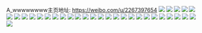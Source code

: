 A_wwwwwwww主页地址: https://weibo.com/u/2267397654 
![](https://wx4.sinaimg.cn/mw2000/8725be16gy1h8rogvfotmj20ld0lljxt.jpg) 
![](https://wx4.sinaimg.cn/mw2000/8725be16gy1h8rogti339j20ju0kr41i.jpg) 
![](https://wx4.sinaimg.cn/mw2000/8725be16gy1h8rogzul5qj20tb0taai4.jpg) 
![](https://wx4.sinaimg.cn/mw2000/8725be16gy1h8roh3f086j20wi1yc4qq.jpg) 
![](https://wx4.sinaimg.cn/mw2000/8725be16gy1h8of8989pdj22rc2rce83.jpg) 
![](https://wx4.sinaimg.cn/mw2000/8725be16gy1h8of860fvcj21fi36chdt.jpg) 
![](https://wx4.sinaimg.cn/mw2000/8725be16gy1h8of89zd81j20qa0u9wlf.jpg) 
![](https://wx4.sinaimg.cn/mw2000/8725be16gy1h8of8b4gnyj20xc18ekg5.jpg) 
![](https://wx4.sinaimg.cn/mw2000/8725be16gy1h8of8buccej22801o04qp.jpg) 
![](https://wx4.sinaimg.cn/mw2000/8725be16gy1h8of8coy2bj21o01o0b29.jpg) 
![](https://wx4.sinaimg.cn/mw2000/8725be16gy1h8of8dhsufj21bv1bv1kx.jpg) 
![](https://wx4.sinaimg.cn/mw2000/8725be16gy1h8of8ebt7qj21l21l27wh.jpg) 
![](https://wx4.sinaimg.cn/mw2000/8725be16gy1h8qqyvt25ej222d26ckjl.jpg) 
![](https://wx4.sinaimg.cn/mw2000/8725be16ly1h7xy62wqdoj224836c7wj.jpg) 
![](https://wx4.sinaimg.cn/mw2000/8725be16ly1h7xy1awjzcj21l736ce82.jpg) 
![](https://wx4.sinaimg.cn/mw2000/8725be16ly1h7xy1ctb2yj21o0280u0x.jpg) 
![](https://wx4.sinaimg.cn/mw2000/8725be16ly1h7xy1j928dj223w35sqv7.jpg) 
![](https://wx4.sinaimg.cn/mw2000/8725be16ly1h7xy1lxbifj21o02807wi.jpg) 
![](https://wx4.sinaimg.cn/mw2000/8725be16ly1h7xy1njbx8j21o0280npd.jpg) 
![](https://wx4.sinaimg.cn/mw2000/8725be16ly1h7xy1o9d7yj21k422tb29.jpg) 
![](https://wx4.sinaimg.cn/mw2000/8725be16ly1h7xy1oyqtvj21o0280hdt.jpg) 
![](https://wx4.sinaimg.cn/mw2000/8725be16ly1h7xy1qivunj21fl1rlb29.jpg) 
![](https://wx4.sinaimg.cn/mw2000/8725be16ly1h7xy24xprlj22c03404qq.jpg) 
![](https://wx4.sinaimg.cn/mw2000/8725be16ly1h7xy299kr1j235s2eg7wj.jpg) 
![](https://wx4.sinaimg.cn/mw2000/8725be16gy1h5dh6y7eu7j22c0340e82.jpg) 
![](https://wx4.sinaimg.cn/mw2000/8725be16gy1h5dh70619zj21c31v57wh.jpg) 
![](https://wx4.sinaimg.cn/mw2000/8725be16gy1h5c2lkq42sj22c0340x6p.jpg) 
![](https://wx4.sinaimg.cn/mw2000/8725be16gy1h5c2ydj22oj20pa0z07at.jpg) 
![](https://wx4.sinaimg.cn/mw2000/8725be16gy1h5c2lvm4j1j20wi0qugru.jpg) 
![](https://wx4.sinaimg.cn/mw2000/8725be16gy1h4w9oxcphij22c03401l0.jpg) 
![](https://wx4.sinaimg.cn/mw2000/8725be16gy1h4w9p01k6wj22c02c0npe.jpg) 
